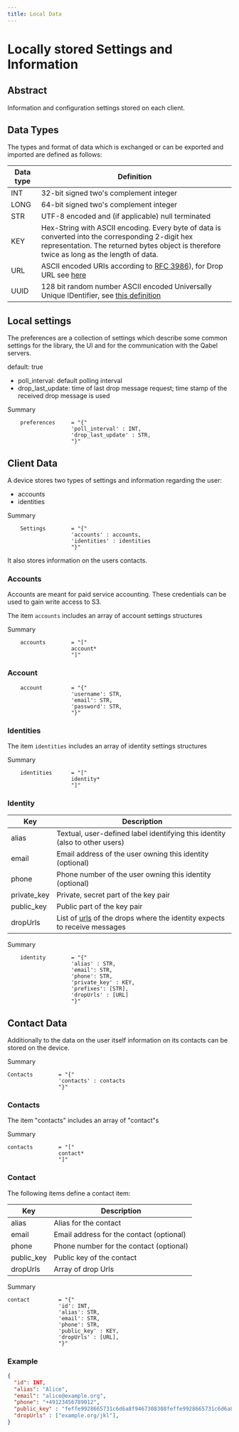 ```yaml
---
title: Local Data
---
```

# Locally stored Settings and Information

## Abstract
Information and configuration settings stored on each client.

## Data Types
The types and format of data which is exchanged or can be exported and imported are defined as follows:

| Data type | Definition |
| --- | --- |
| INT | 32-bit signed two's complement integer  |
| LONG | 64-bit signed two's complement integer |
| STR | UTF-8 encoded and (if applicable) null terminated |
| KEY | Hex-String with ASCII encoding. Every byte of data is converted into the corresponding 2-digit hex representation. The returned bytes object is therefore twice as long as the length of data.|
| URL | ASCII encoded URIs according to [RFC 3986](http://tools.ietf.org/html/rfc3986)), for Drop URL see [here](../Qabel-Protocol-Drop#url) |
| UUID | 128 bit random number ASCII encoded Universally Unique IDentifier, see [this definition](https://en.wikipedia.org/wiki/Universally_unique_identifier#Definition) |

## Local settings

The preferences are a collection of settings which describe some common settings
for the library, the UI and for the communication with the Qabel servers.

default: true

* poll_interval: default polling interval
* drop_last_update: time of last drop message request; time stamp of the received drop message is used

Summary

        preferences     = "{"
                        'poll_interval' : INT,
                        'drop_last_update' : STR,
                        "}"

## Client Data

A device stores two types of settings and information regarding the user:

 * accounts
 * identities

Summary

        Settings        = "{"
                        'accounts' : accounts,
                        'identities' : identities
                        "}"

It also stores information on the users contacts.

### Accounts

Accounts are meant for paid service accounting. These credentials can be used to gain write access to S3.

The item `accounts` includes an array of account settings structures

Summary

        accounts        = "["
                        account*
                        "]"


### Account

        account         = "{"
                        'username': STR,
                        'email': STR,
                        'password': STR,
                        "}"


### Identities

The item `identities` includes an array of identity settings structures

Summary

        identities      = "["
                        identity*
                        "]"

### Identity

| Key | Description |
| --- | ----------- |
| alias | Textual, user-defined label identifying this identity (also to other users) |
| email | Email address of the user owning this identity (optional) |
| phone | Phone number of the user owning this identity (optional) |
| private_key | Private, secret part of the key pair |
| public_key | Public part of the key pair |
| dropUrls | List of [urls](../Qabel-Protocol-Drop#url) of the drops where the identity expects to receive messages |


Summary

        identity        = "{"
                        'alias' : STR,
                        'email': STR,
                        'phone': STR,
                        'private_key' : KEY,
                        'prefixes': [STR],
                        'dropUrls' : [URL]
                        "}"

## Contact Data

Additionally to the data on the user itself information on its contacts can be stored on the device.

Summary

    Contacts        = "{"
                    'contacts' : contacts
                    "}"

### Contacts

The item "contacts" includes an array of "contact"s

Summary

    contacts        = "["
                    contact*
                    "]"

### Contact

The following items define a contact item:

| Key | Description |
| --- | ----------- |
| alias | Alias for the contact |
| email | Email address for the contact (optional) |
| phone | Phone number for the contact (optional) |
| public_key | Public key of the contact |
| dropUrls | Array of drop Urls |

Summary

    contact         = "{"
                    'id': INT,
                    'alias': STR,
                    'email': STR,
                    'phone': STR,
                    'public_key' : KEY,
                    'dropUrls' : [URL],
                    "}"

### Example

```json
{
  "id": INT,
  "alias": "Alice",
  "email": "alice@example.org",
  "phone": "+49123456789012",
  "public_key" : "feffe9928665731c6d6a8f9467308308feffe9928665731c6d6a8f9467308308",
  "dropUrls" : ["example.org/jkl"],
}
```
